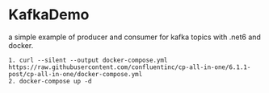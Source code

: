 # KafkaDemo

a simple example of producer and consumer for kafka topics with .net6 and docker.

```
1. curl --silent --output docker-compose.yml https://raw.githubusercontent.com/confluentinc/cp-all-in-one/6.1.1-post/cp-all-in-one/docker-compose.yml
2. docker-compose up -d
```